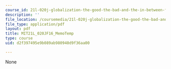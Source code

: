 ```yaml
---
course_id: 21l-020j-globalization-the-good-the-bad-and-the-in-between-fall-2016
description: ''
file_location: /coursemedia/21l-020j-globalization-the-good-the-bad-and-the-in-between-fall-2016/d2f397495e9b089ab980940d9f36aa00_MIT21L_020JF16_MemoTemp.pdf
file_type: application/pdf
layout: pdf
title: MIT21L_020JF16_MemoTemp
type: course
uid: d2f397495e9b089ab980940d9f36aa00

---
```

None